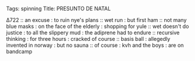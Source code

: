 Tags: spinning
Title: PRESUNTO DE NATAL
  
∆722 :: an excuse : to ruin nye's plans :: wet run : but first ham :: not many blue masks : on the face of the elderly : shopping for yule :: wet doesn't do justice : to all the slippery mud : the adiprene had to endure :: recursive thinking : for three hours : cracked of course :: basis ball : allegedly invented in norway : but no sauna :: of course : kvh and the boys : are on bandcamp